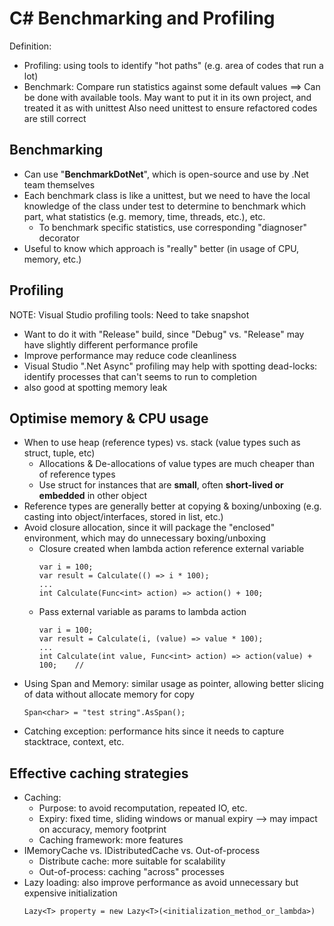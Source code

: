 # C# Benchmarking and Profiling

Definition: 
  - Profiling: using tools to identify "hot paths" (e.g. area of codes that run a lot)
  - Benchmark: Compare run statistics against some default values
==> Can be done with available tools. May want to put it in its own project, and treated it as with unittest
Also need unittest to ensure refactored codes are still correct

## Benchmarking
  - Can use "**BenchmarkDotNet**", which is open-source and use by .Net team themselves
  - Each benchmark class is like a unittest, but we need to have the local knowledge of the class under test to determine to benchmark which part, what statistics (e.g. memory, time, threads, etc.), etc.
    - To benchmark specific statistics, use corresponding "diagnoser" decorator
  - Useful to know which approach is "really" better (in usage of CPU, memory, etc.)
  
## Profiling
NOTE: Visual Studio profiling tools: Need to take snapshot

  - Want to do it with "Release" build, since "Debug" vs. "Release" may have slightly different performance profile
  - Improve performance may reduce code cleanliness
  - Visual Studio ".Net Async" profiling may help with spotting dead-locks: identify processes that can't seems to run to completion
  - also good at spotting memory leak
  
## Optimise memory & CPU usage
  - When to use heap (reference types) vs. stack (value types such as struct, tuple, etc)
    - Allocations & De-allocations of value types are much cheaper than of reference types
    - Use struct for instances that are **small**, often **short-lived or embedded** in other object
  - Reference types are generally better at copying & boxing/unboxing (e.g. casting into object/interfaces, stored in list, etc.)
  - Avoid closure allocation, since it will package the "enclosed" environment, which may do unnecessary boxing/unboxing
    - Closure created when lambda action reference external variable
      ```
	  var i = 100;
	  var result = Calculate(() => i * 100);
	  ...
	  int Calculate(Func<int> action) => action() + 100;
	  ```
	- Pass external variable as params to lambda action
	  ```
	  var i = 100;
	  var result = Calculate(i, (value) => value * 100);
	  ...
	  int Calculate(int value, Func<int> action) => action(value) + 100;	// 
	  ```
  - Using Span<T> and Memory<T>: similar usage as pointer, allowing better slicing of data without allocate memory for copy
	```
	Span<char> = "test string".AsSpan();
	```
  - Catching exception: performance hits since it needs to capture stacktrace, context, etc.
  
## Effective caching strategies
  - Caching:
    - Purpose: to avoid recomputation, repeated IO, etc.
	- Expiry: fixed time, sliding windows or manual expiry --> may impact on accuracy, memory footprint
	- Caching framework: more features
  - IMemoryCache vs. IDistributedCache vs. Out-of-process
    - Distribute cache: more suitable for scalability
	- Out-of-process: caching "across" processes
  - Lazy loading: also improve performance as avoid unnecessary but expensive initialization
    ```
	Lazy<T> property = new Lazy<T>(<initialization_method_or_lambda>)
	```
